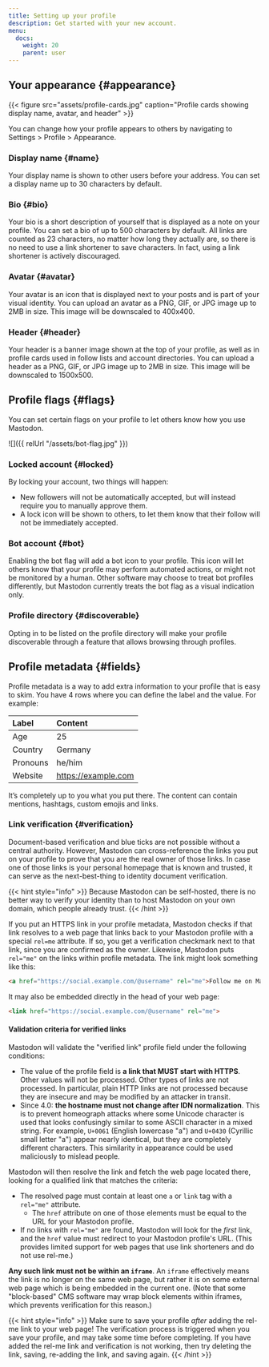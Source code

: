 ```yaml
---
title: Setting up your profile
description: Get started with your new account.
menu:
  docs:
    weight: 20
    parent: user
---
```


## Your appearance {#appearance}

{{< figure src="assets/profile-cards.jpg" caption="Profile cards showing display name, avatar, and header" >}}

You can change how your profile appears to others by navigating to Settings &gt; Profile &gt; Appearance.

### Display name {#name}

Your display name is shown to other users before your address. You can set a display name up to 30 characters by default.

### Bio {#bio}

Your bio is a short description of yourself that is displayed as a note on your profile. You can set a bio of up to 500 characters by default. All links are counted as 23 characters, no matter how long they actually are, so there is no need to use a link shortener to save characters. In fact, using a link shortener is actively discouraged.

### Avatar {#avatar}

Your avatar is an icon that is displayed next to your posts and is part of your visual identity. You can upload an avatar as a PNG, GIF, or JPG image up to 2MB in size. This image will be downscaled to 400x400.

### Header {#header}

Your header is a banner image shown at the top of your profile, as well as in profile cards used in follow lists and account directories. You can upload a header as a PNG, GIF, or JPG image up to 2MB in size. This image will be downscaled to 1500x500.

## Profile flags {#flags}

You can set certain flags on your profile to let others know how you use Mastodon.

![]({{ relUrl "/assets/bot-flag.jpg" }})

### Locked account {#locked}

By locking your account, two things will happen:

* New followers will not be automatically accepted, but will instead require you to manually approve them.
* A lock icon will be shown to others, to let them know that their follow will not be immediately accepted.

### Bot account {#bot}

Enabling the bot flag will add a bot icon to your profile. This icon will let others know that your profile may perform automated actions, or might not be monitored by a human. Other software may choose to treat bot profiles differently, but Mastodon currently treats the bot flag as a visual indication only.

### Profile directory {#discoverable}

Opting in to be listed on the profile directory will make your profile discoverable through a feature that allows browsing through profiles.

## Profile metadata {#fields}

Profile metadata is a way to add extra information to your profile that is easy to skim. You have 4 rows where you can define the label and the value. For example:

| Label | Content |
| :--- | :--- |
| Age | 25 |
| Country | Germany |
| Pronouns | he/him |
| Website | https://example.com |

It’s completely up to you what you put there. The content can contain mentions, hashtags, custom emojis and links.

### Link verification {#verification}

Document-based verification and blue ticks are not possible without a central authority. However, Mastodon can cross-reference the links you put on your profile to prove that you are the real owner of those links. In case one of those links is your personal homepage that is known and trusted, it can serve as the next-best-thing to identity document verification.

{{< hint style="info" >}}
Because Mastodon can be self-hosted, there is no better way to verify your identity than to host Mastodon on your own domain, which people already trust.
{{< /hint >}}

If you put an HTTPS link in your profile metadata, Mastodon checks if that link resolves to a web page that links back to your Mastodon profile with a special `rel=me` attribute. If so, you get a verification checkmark next to that link, since you are confirmed as the owner. Likewise, Mastodon puts `rel="me"` on the links within profile metadata. The link might look something like this:

```html
<a href="https://social.example.com/@username" rel="me">Follow me on Mastodon!</a>
```

It may also be embedded directly in the head of your web page:

```html
<link href="https://social.example.com/@username" rel="me">
```

#### Validation criteria for verified links

Mastodon will validate the "verified link" profile field under the following conditions:

- The value of the profile field is **a link that MUST start with HTTPS**. Other values will not be processed. Other types of links are not processed. In particular, plain HTTP links are not processed because they are insecure and may be modified by an attacker in transit.
- Since 4.0: **the hostname must not change after IDN normalization**. This is to prevent homeograph attacks where some Unicode character is used that looks confusingly similar to some ASCII character in a mixed string. For example, `U+0061` (English lowercase "a") and `U+0430` (Cyrillic small letter "а") appear nearly identical, but they are completely different characters. This similarity in appearance could be used maliciously to mislead people.

Mastodon will then resolve the link and fetch the web page located there, looking for a qualified link that matches the criteria:

- The resolved page must contain at least one `a` or `link` tag with a `rel="me"` attribute.
  - The `href` attribute on one of those elements must be equal to the URL for your Mastodon profile.
- If no links with `rel="me"` are found, Mastodon will look for the *first* link, and the `href` value must redirect to your Mastodon profile's URL. (This provides limited support for web pages that use link shorteners and do not use rel-me.)

**Any such link must not be within an `iframe`**. An `iframe` effectively means the link is no longer on the same web page, but rather it is on some external web page which is being embedded in the current one. (Note that some "block-based" CMS software may wrap block elements within iframes, which prevents verification for this reason.)

{{< hint style="info" >}}
Make sure to save your profile *after* adding the rel-me link to your web page! The verification process is triggered when you save your profile, and may take some time before completing. If you have added the rel-me link and verification is not working, then try deleting the link, saving, re-adding the link, and saving again.
{{< /hint >}}
